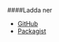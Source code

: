 ####Ladda ner

* [GitHub](https://github.com/canax/anax-flat)
* [Packagist](https://packagist.org/packages/mos/anax-flat)
